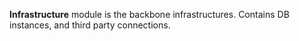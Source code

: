 **Infrastructure** module is the backbone infrastructures. 
Contains DB instances, and third party connections.